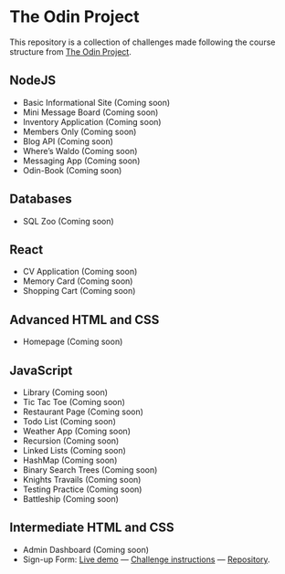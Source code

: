 # The Odin Project
This repository is a collection of challenges made following the course structure from [The Odin Project](https://www.theodinproject.com/).

## NodeJS
- Basic Informational Site (Coming soon)
- Mini Message Board (Coming soon)
- Inventory Application (Coming soon)
- Members Only (Coming soon)
- Blog API (Coming soon)
- Where’s Waldo (Coming soon)
- Messaging App (Coming soon)
- Odin-Book (Coming soon)
 
## Databases
- SQL Zoo (Coming soon)

## React
- CV Application (Coming soon)
- Memory Card (Coming soon)
- Shopping Cart (Coming soon)

## Advanced HTML and CSS
- Homepage (Coming soon)

## JavaScript
- Library (Coming soon)
- Tic Tac Toe (Coming soon)
- Restaurant Page (Coming soon)
- Todo List (Coming soon)
- Weather App (Coming soon)
- Recursion (Coming soon)
- Linked Lists (Coming soon)
- HashMap (Coming soon)
- Binary Search Trees (Coming soon)
- Knights Travails (Coming soon)
- Testing Practice (Coming soon)
- Battleship (Coming soon)

## Intermediate HTML and CSS
- Admin Dashboard (Coming soon)
- Sign-up Form: [Live demo](https://luccaromaniello.com/theodinproject/sign-up-form/) — [Challenge instructions](https://github.com/luccaromaniello/top-sign-up-form/blob/main/instructions/original-instructions.png) — [Repository](https://github.com/luccaromaniello/top-sign-up-form).
